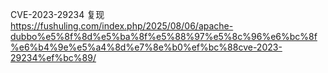 CVE-2023-29234 复现 https://fushuling.com/index.php/2025/08/06/apache-dubbo%e5%8f%8d%e5%ba%8f%e5%88%97%e5%8c%96%e6%bc%8f%e6%b4%9e%e5%a4%8d%e7%8e%b0%ef%bc%88cve-2023-29234%ef%bc%89/
